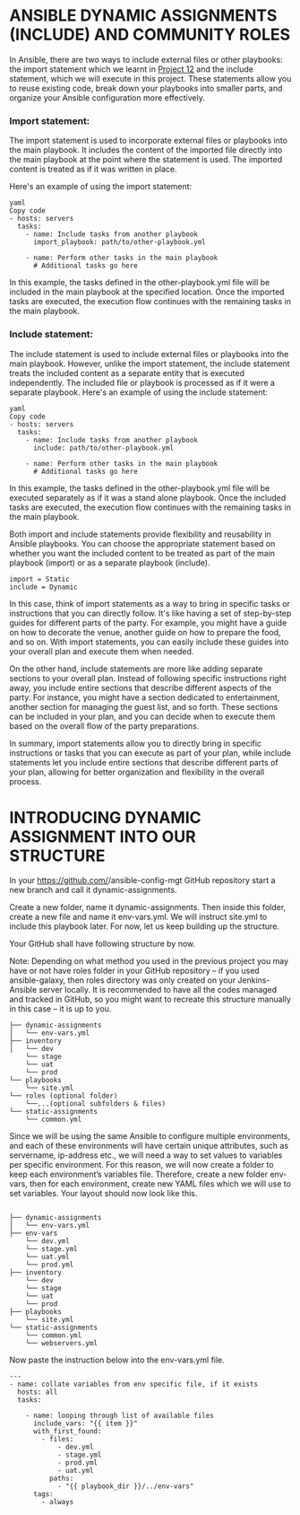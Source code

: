 
# ANSIBLE DYNAMIC ASSIGNMENTS (INCLUDE) AND COMMUNITY ROLES

In Ansible, there are two ways to include external files or other playbooks: the import statement which we learnt in [Project 12](https://github.com/Jobijollof/DevOps-Projects2/tree/main/Project12-Ansible-Refactoring) and the include statement, which we will execute in this project. These statements allow you to reuse existing code, break down your playbooks into smaller parts, and organize your Ansible configuration more effectively.

### Import statement:

The import statement is used to incorporate external files or playbooks into the main playbook. It includes the content of the imported file directly into the main playbook at the point where the statement is used. The imported content is treated as if it was written in place.

Here's an example of using the import statement:

```
yaml
Copy code
- hosts: servers
  tasks:
    - name: Include tasks from another playbook
      import_playbook: path/to/other-playbook.yml

    - name: Perform other tasks in the main playbook
      # Additional tasks go here

```
In this example, the tasks defined in the other-playbook.yml file will be included in the main playbook at the specified location. Once the imported tasks are executed, the execution flow continues with the remaining tasks in the main playbook.

### Include statement:

The include statement is used to include external files or playbooks into the main playbook. However, unlike the import statement, the include statement treats the included content as a separate entity that is executed independently. The included file or playbook is processed as if it were a separate playbook.
Here's an example of using the include statement:

```
yaml
Copy code
- hosts: servers
  tasks:
    - name: Include tasks from another playbook
      include: path/to/other-playbook.yml

    - name: Perform other tasks in the main playbook
      # Additional tasks go here

```      
In this example, the tasks defined in the other-playbook.yml file will be executed separately as if it was a stand alone playbook. Once the included tasks are executed, the execution flow continues with the remaining tasks in the main playbook.

Both import and include statements provide flexibility and reusability in Ansible playbooks. You can choose the appropriate statement based on whether you want the included content to be treated as part of the main playbook (import) or as a separate playbook (include).

```
import = Static
include = Dynamic

```

In this case, think of import statements as a way to bring in specific tasks or instructions that you can directly follow. It's like having a set of step-by-step guides for different parts of the party. For example, you might have a guide on how to decorate the venue, another guide on how to prepare the food, and so on. With import statements, you can easily include these guides into your overall plan and execute them when needed.

On the other hand, include statements are more like adding separate sections to your overall plan. Instead of following specific instructions right away, you include entire sections that describe different aspects of the party. For instance, you might have a section dedicated to entertainment, another section for managing the guest list, and so forth. These sections can be included in your plan, and you can decide when to execute them based on the overall flow of the party preparations.

In summary, import statements allow you to directly bring in specific instructions or tasks that you can execute as part of your plan, while include statements let you include entire sections that describe different parts of your plan, allowing for better organization and flexibility in the overall process.


# INTRODUCING DYNAMIC ASSIGNMENT INTO OUR STRUCTURE


In your https://github.com/<your-name>/ansible-config-mgt GitHub repository start a new branch and call it dynamic-assignments.

Create a new folder, name it dynamic-assignments. Then inside this folder, create a new file and name it env-vars.yml. We will instruct site.yml to include this playbook later. For now, let us keep building up the structure.

Your GitHub shall have following structure by now.

Note: Depending on what method you used in the previous project you may have or not have roles folder in your GitHub repository – if you used ansible-galaxy, then roles directory was only created on your Jenkins-Ansible server locally. It is recommended to have all the codes managed and tracked in GitHub, so you might want to recreate this structure manually in this case – it is up to you.

```
├── dynamic-assignments
│   └── env-vars.yml
├── inventory
│   └── dev
    └── stage
    └── uat
    └── prod
└── playbooks
    └── site.yml
└── roles (optional folder)
    └──...(optional subfolders & files)
└── static-assignments
    └── common.yml

```    
Since we will be using the same Ansible to configure multiple environments, and each of these environments will have certain unique attributes, such as servername, ip-address etc., we will need a way to set values to variables per specific environment.
For this reason, we will now create a folder to keep each environment’s variables file. Therefore, create a new folder env-vars, then for each environment, create new YAML files which we will use to set variables.
Your layout should now look like this.

```

├── dynamic-assignments
│   └── env-vars.yml
├── env-vars
    └── dev.yml
    └── stage.yml
    └── uat.yml
    └── prod.yml
├── inventory
    └── dev
    └── stage
    └── uat
    └── prod
├── playbooks
    └── site.yml
└── static-assignments
    └── common.yml
    └── webservers.yml

```

Now paste the instruction below into the env-vars.yml file.

```
---
- name: collate variables from env specific file, if it exists
  hosts: all
  tasks:
```

```  
    - name: looping through list of available files
      include_vars: "{{ item }}"
      with_first_found:
        - files:
            - dev.yml
            - stage.yml
            - prod.yml
            - uat.yml
          paths:
            - "{{ playbook_dir }}/../env-vars"
      tags:
        - always

```